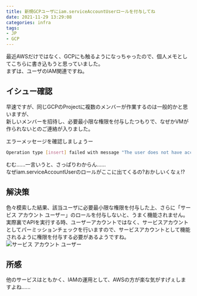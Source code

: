 ```yaml
---
title: 新規GCPユーザにiam.serviceAccountUserロールを付与してね
date: 2021-11-29 13:29:08
categories: infra
tags:
- JP
- GCP
---
```

最近AWSだけではなく、GCPにも触るようになっちゃったので、個人メモとしてこちらに書き込もうと思っていました。  
まずは、ユーザのIAM関連ですね。  
<!--more-->

## イシュー確認

早速ですが、同じGCPのProjectに複数のメンバーが作業するのは一般的かと思いますが、  
新しいメンバーを招待し、必要最小限な権限を付与したつもりで、なぜかVMが作られないとのご連絡が入りました。  

エラーメッセージを確認しましょうー

``` bash
Operation type [insert] failed with message "The user does not have access to service account '[PROJECT-NUMBER]-compute@developer.gserviceaccount.com'. User: '[user name]@[company domain]'. Ask a project owner to grant you the iam.serviceAccountUser role on the service account"
```

むむ......一言いうと、さっぱりわからん......  
なぜiam.serviceAccountUserのロールがここに出てくるの?おかしいくなぇ!?  

## 解決策

色々模索した結果、該当ユーザに必要最小限な権限を付与した上、さらに「サービス アカウント ユーザー」のロールを付与しないと、うまく機能されません。  
実際裏でAPIを実行する時、ユーザーアカウントではなく、サービスアカウントとしてパーミッションチェックを行いますので、サービスアカウントとして機能されるように権限を付与する必要があるようですね。  
![サービス アカウント ユーザー](gcp-iam-service-account.png)  
  
## 所感
他のサービスはともかく、IAMの運用として、AWSの方が楽な気がすげぇしますよね......  


